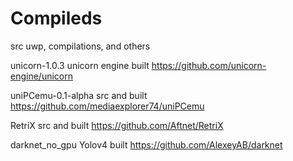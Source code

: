 # Compileds
src uwp, compilations, and others

unicorn-1.0.3 unicorn engine built 
https://github.com/unicorn-engine/unicorn

uniPCemu-0.1-alpha src and built
https://github.com/mediaexplorer74/uniPCemu

RetriX src and built
https://github.com/Aftnet/RetriX

darknet_no_gpu Yolov4 built
https://github.com/AlexeyAB/darknet
